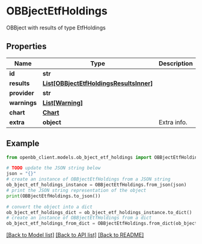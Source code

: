 # OBBjectEtfHoldings

OBBject with results of type EtfHoldings

## Properties

Name | Type | Description | Notes
------------ | ------------- | ------------- | -------------
**id** | **str** |  | [optional] 
**results** | [**List[OBBjectEtfHoldingsResultsInner]**](OBBjectEtfHoldingsResultsInner.md) |  | [optional] 
**provider** | **str** |  | [optional] 
**warnings** | [**List[Warning]**](Warning.md) |  | [optional] 
**chart** | [**Chart**](Chart.md) |  | [optional] 
**extra** | **object** | Extra info. | [optional] 

## Example

```python
from openbb_client.models.ob_bject_etf_holdings import OBBjectEtfHoldings

# TODO update the JSON string below
json = "{}"
# create an instance of OBBjectEtfHoldings from a JSON string
ob_bject_etf_holdings_instance = OBBjectEtfHoldings.from_json(json)
# print the JSON string representation of the object
print(OBBjectEtfHoldings.to_json())

# convert the object into a dict
ob_bject_etf_holdings_dict = ob_bject_etf_holdings_instance.to_dict()
# create an instance of OBBjectEtfHoldings from a dict
ob_bject_etf_holdings_from_dict = OBBjectEtfHoldings.from_dict(ob_bject_etf_holdings_dict)
```
[[Back to Model list]](../README.md#documentation-for-models) [[Back to API list]](../README.md#documentation-for-api-endpoints) [[Back to README]](../README.md)


